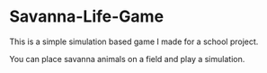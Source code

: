 # Savanna-Life-Game

This is a simple simulation based game I made for a school project.

You can place savanna animals on a field and play a simulation.
